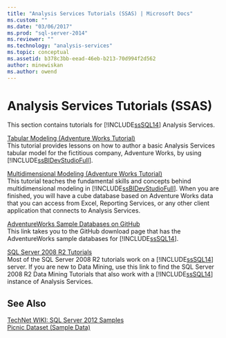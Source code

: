 ```yaml
---
title: "Analysis Services Tutorials (SSAS) | Microsoft Docs"
ms.custom: ""
ms.date: "03/06/2017"
ms.prod: "sql-server-2014"
ms.reviewer: ""
ms.technology: "analysis-services"
ms.topic: conceptual
ms.assetid: b378c3bb-eead-46eb-b213-70d994f2d562
author: minewiskan
ms.author: owend
---
```

# Analysis Services Tutorials (SSAS)
  This section contains tutorials for [!INCLUDE[ssSQL14](../includes/sssql14-md.md)] Analysis Services.  
  
 [Tabular Modeling &#40;Adventure Works Tutorial&#41;](tabular-modeling-adventure-works-tutorial.md)  
 This tutorial provides lessons on how to author a basic Analysis Services tabular model for the fictitious company, Adventure Works, by using [!INCLUDE[ssBIDevStudioFull](../includes/ssbidevstudiofull-md.md)].  
  
 [Multidimensional Modeling &#40;Adventure Works Tutorial&#41;](multidimensional-modeling-adventure-works-tutorial.md)  
 This tutorial teaches the fundamental skills and concepts behind multidimensional modeling in [!INCLUDE[ssBIDevStudioFull](../includes/ssbidevstudiofull-md.md)]. When you are finished, you will have a cube database based on Adventure Works data that you can access from Excel, Reporting Services, or any other client application that connects to Analysis Services.  
  
 [AdventureWorks Sample Databases on GitHub](https://github.com/Microsoft/sql-server-samples/releases/tag/adventureworks)  
 This link takes you to the GitHub download page that has the AdventureWorks sample databases for [!INCLUDE[ssSQL14](../includes/sssql14-md.md)].  
  
 [SQL Server 2008 R2 Tutorials](https://go.microsoft.com/fwlink/?linkID=220944)  
 Most of the SQL Server 2008 R2 tutorials work on a [!INCLUDE[ssSQL14](../includes/sssql14-md.md)] server. If you are new to Data Mining, use this link to find the SQL Server 2008 R2 Data Mining Tutorials that also work with a [!INCLUDE[ssSQL14](../includes/sssql14-md.md)] instance of Analysis Services.  
  
## See Also  
 [TechNet WIKI: SQL Server 2012 Samples](https://go.microsoft.com/fwlink/?linkID=220734)   
 [Picnic Dataset (Sample Data)](https://go.microsoft.com/fwlink/?linkID=219108)  
  
  
